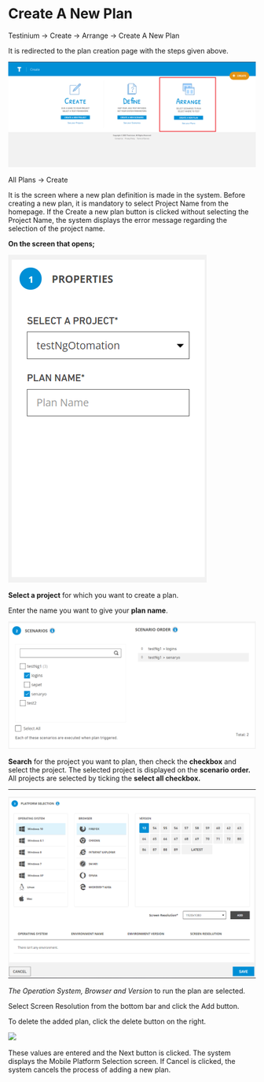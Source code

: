 # Create A New Plan

Testinium -> Create -> Arrange -> Create A New Plan



It is redirected to the plan creation page with the steps given above.

![](../.gitbook/assets/arrangeee.PNG)

All Plans -> Create

It is the screen where a new plan definition is made in the system. Before creating a new plan, it is mandatory to select Project Name from the homepage. If the Create a new plan button is clicked without selecting the Project Name, the system displays the error message regarding the selection of the project name.

**On the screen that opens;**

![](../.gitbook/assets/plans-properties.PNG)

**Select a project** for which you want to create a plan.

Enter the name you want to give your **plan name**.

![](../.gitbook/assets/plans-scenarios.PNG)

**Search** for the project you want to plan, then check the **checkbox** and select the project. The selected project is displayed on the **scenario order.** All projects are selected by ticking the **select all checkbox.**

****

![](../.gitbook/assets/plans-platform.PNG)



_The Operation System, Browser and Version_ to run the plan are selected.

Select Screen Resolution from the bottom bar and click the Add button.

To delete the added plan, click the delete button on the right.

![](../.gitbook/assets/add\_button.PNG)

These values are entered and the Next button is clicked. The system displays the Mobile Platform Selection screen. If Cancel is clicked, the system cancels the process of adding a new plan.
